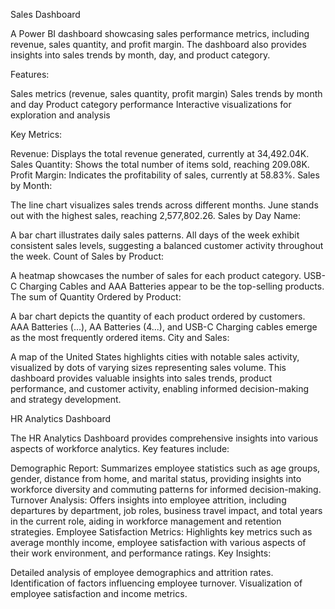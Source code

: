 Sales Dashboard

A Power BI dashboard showcasing sales performance metrics, including revenue, sales quantity, and profit margin. The dashboard also provides insights into sales trends by month, day, and product category.

Features:

Sales metrics (revenue, sales quantity, profit margin)
Sales trends by month and day
Product category performance
Interactive visualizations for exploration and analysis

Key Metrics:

Revenue: Displays the total revenue generated, currently at 34,492.04K.
Sales Quantity: Shows the total number of items sold, reaching 209.08K.
Profit Margin: Indicates the profitability of sales, currently at 58.83%.
Sales by Month:

The line chart visualizes sales trends across different months.
June stands out with the highest sales, reaching 2,577,802.26.
Sales by Day Name:

A bar chart illustrates daily sales patterns.
All days of the week exhibit consistent sales levels, suggesting a balanced customer activity throughout the week.
Count of Sales by Product:

A heatmap showcases the number of sales for each product category.
USB-C Charging Cables and AAA Batteries appear to be the top-selling products.
The sum of Quantity Ordered by Product:

A bar chart depicts the quantity of each product ordered by customers.
AAA Batteries (...), AA Batteries (4...), and USB-C Charging cables emerge as the most frequently ordered items.
City and Sales:

A map of the United States highlights cities with notable sales activity, visualized by dots of varying sizes representing sales volume.
This dashboard provides valuable insights into sales trends, product performance, and customer activity, enabling informed decision-making and strategy development.

HR Analytics Dashboard

The HR Analytics Dashboard provides comprehensive insights into various aspects of workforce analytics. Key features include:

Demographic Report: Summarizes employee statistics such as age groups, gender, distance from home, and marital status, providing insights into workforce diversity and commuting patterns for informed decision-making.
Turnover Analysis: Offers insights into employee attrition, including departures by department, job roles, business travel impact, and total years in the current role, aiding in workforce management and retention strategies.
Employee Satisfaction Metrics: Highlights key metrics such as average monthly income, employee satisfaction with various aspects of their work environment, and performance ratings.
Key Insights:

Detailed analysis of employee demographics and attrition rates.
Identification of factors influencing employee turnover.
Visualization of employee satisfaction and income metrics.
